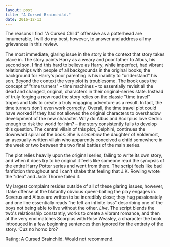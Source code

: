 ```yaml
---
layout: post
title: "A Cursed Brainchild."
date: 2016-12-13
---
```


The reasons I find "A Cursed Child" offensive as a potterhead are innumerable, I will do my best, however, to answer and address all my grievances in this review.

The most immediate, glaring issue in the story is the context that story takes place in. The story paints Harry as a weary and poor father to Albus, his second son. I find this hard to believe as Harry, while imperfect, had vibrant relationships with people of all backgrounds in the original books; the background for Harry's poor parenting is his inability to "understand" his son. Beyond the context the very plot is troublesome. The book uses the concept of "time turners" – time machines – to essentially revisit all the dead and changed, original, characters in their original-series state. Instead of truly forging a new road the story relies on the classic "time travel" tropes and fails to create a truly engaging adventure as a result. In fact, the time turners don’t even work [correctly](http://www.dailydot.com/parsec/harry-potter-cursed-child-time-travel-jk-rowling/). Overall, the time travel plot could have worked if they had not allowed the original characters to overshadow development of the new character. Why do Albus and Scorpius love Cedric enough to risk the world for him? – the story consistently fails to develop this question. The central villain of this plot, Delphini, continues the downward spiral of the book. She is *somehow* the daughter of Voldemort, an asexually-written villain who apparently conceived a child somewhere in the week or two between the two final battles of the main series.

The plot relies heavily upon the original series, failing to write its own story, and when it does try to be original it feels like someone read the synopsis of the entire Harry Potter series and went from there. The script feels like bad fanfiction throughout and I can't shake that feeling that J.K. Rowling wrote the "idea" and Jack Thorne failed it.

My largest complaint resides outside of all of these glaring issues, however, I take offense at the blatantly obvious queer-baiting the play engages in. Severus and Albus are written to be incredibly close; they hug passionately and one line essentially reads "he felt an infinite loss" describing one of the boys not being able to live without the other. *Live*. The script blends the two's relationship constantly, works to create a vibrant romance, and then at the very end matches Scorpius with Rose Weasley, a character the book introduced in a few beginning sentences then ignored for the entirety of the story. ‘Cuz no homo bro?

Rating: A Cursed Brainchild. Would not recommend.

